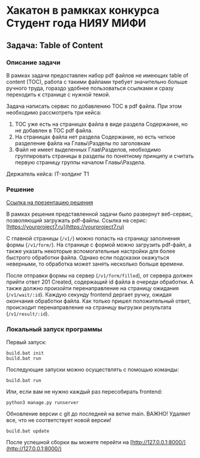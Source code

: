 # Хакатон в рамкках конкурса Студент года НИЯУ МИФИ

## Задача: Table of Content

### Описание задачи
В рамках задачи предоставлен набор pdf файлов не имеющих table of content (TOC), работа с такими файлами требует значительно больше ручного труда, гораздо удобнее пользоваться ссылками и сразу переходить к странице с нужной темой.

Задача написать сервис по добавлению TOC в pdf файла. При этом необходимо рассмотреть три кейса:
1. TOC уже есть на страницах файла в виде раздела Содержание, но не добавлен в TOC pdf файла.
2. На страницах файла нет раздела Содержание, но есть четкое разделение файла на Главы\Разделы по заголовкам
3. Файл не имеет выделенных Глав\Разделов, необходимо группировать страницы в разделы по понятному принципу и считать первую страницу группы началом Главы\Раздела.

Держатель кейса: IT-холдинг Т1

### Решение 

[Ссылка на презентацию решения]()

В рамках решения представленной задачи было развернут веб-сервис, позволяющий загружать pdf-файлы.
Ссылка на серис: [https://yourproject7.ru](https://yourproject7.ru)

С главной страницы (`/v1/`) можно попасть на страницу заполнения формы (`/v1/form/`).
На странице с формой можно загрузить pdf-файл, а также указать некоторые вспомогательные настройки для более быстрого обработки файла. Однако если подсказки окажуться неверными, то обработка может занять несколько больше времени.

После отправки формы на сервер (`/v1/form/filled`), от сервера должен прийти ответ 201 Created, содержащий id файла в очереди обработки. 
А также должно  произойти перенаправление на страницу ожидания (`/v1/wait/:id`). Каждую секунду frontend дергает ручку, ожидая окончания обработки файла.
Как только пришел положительный ответ, происходит перенаправление на страницу выгрузки результата (`/v1/result/:id`).



### Локальный запуск программы

Первый запуск:
```
build.bat init
build.bat run
```

Последующие запуски можно осуществлять с помощью команды:
```
build.bat run
```
Или, если вам не нужно каждый раз пересобирать frontend:
```
python3 manage.py runserver
```

Обновление версии с git до последней на ветке main. ВАЖНО! Удаляет все, что не соответствует новой версии!
```
build.bat update
```

После успешной сборки вы можете перейти на [http://127.0.0.1:8000/](http://127.0.0.1:8000/)